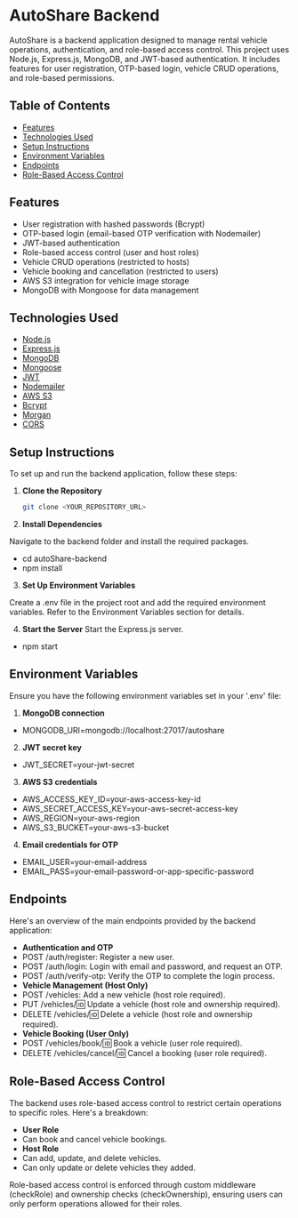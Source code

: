 # AutoShare Backend

AutoShare is a backend application designed to manage rental vehicle operations, authentication, and role-based access control. This project uses Node.js, Express.js, MongoDB, and JWT-based authentication. It includes features for user registration, OTP-based login, vehicle CRUD operations, and role-based permissions.

## Table of Contents
- [Features](#features)
- [Technologies Used](#technologies-used)
- [Setup Instructions](#setup-instructions)
- [Environment Variables](#environment-variables)
- [Endpoints](#endpoints)
- [Role-Based Access Control](#role-based-access-control)

## Features
- User registration with hashed passwords (Bcrypt)
- OTP-based login (email-based OTP verification with Nodemailer)
- JWT-based authentication
- Role-based access control (user and host roles)
- Vehicle CRUD operations (restricted to hosts)
- Vehicle booking and cancellation (restricted to users)
- AWS S3 integration for vehicle image storage
- MongoDB with Mongoose for data management

## Technologies Used
- [Node.js](https://nodejs.org/)
- [Express.js](https://expressjs.com/)
- [MongoDB](https://www.mongodb.com/)
- [Mongoose](https://mongoosejs.com/)
- [JWT](https://jwt.io/)
- [Nodemailer](https://nodemailer.com/)
- [AWS S3](https://aws.amazon.com/s3/)
- [Bcrypt](https://github.com/kelektiv/node.bcrypt.js)
- [Morgan](https://github.com/expressjs/morgan)
- [CORS](https://github.com/expressjs/cors)

## Setup Instructions
To set up and run the backend application, follow these steps:

1. **Clone the Repository**
   ```bash
   git clone <YOUR_REPOSITORY_URL>

2. **Install Dependencies**

Navigate to the backend folder and install the required packages.

- cd autoShare-backend
- npm install

3. **Set Up Environment Variables**

Create a .env file in the project root and add the required environment variables. Refer to the Environment Variables section for details.

4. **Start the Server**
Start the Express.js server.
- npm start

## Environment Variables

Ensure you have the following environment variables set in your '.env' file:

1. **MongoDB connection**
- MONGODB_URI=mongodb://localhost:27017/autoshare

2. **JWT secret key**
- JWT_SECRET=your-jwt-secret

3. **AWS S3 credentials**
- AWS_ACCESS_KEY_ID=your-aws-access-key-id
- AWS_SECRET_ACCESS_KEY=your-aws-secret-access-key
- AWS_REGION=your-aws-region
- AWS_S3_BUCKET=your-aws-s3-bucket

4. **Email credentials for OTP**
- EMAIL_USER=your-email-address
- EMAIL_PASS=your-email-password-or-app-specific-password

## Endpoints
Here's an overview of the main endpoints provided by the backend application:

- **Authentication and OTP**
- POST /auth/register: Register a new user.
- POST /auth/login: Login with email and password, and request an OTP.
- POST /auth/verify-otp: Verify the OTP to complete the login process.
- **Vehicle Management (Host Only)**
- POST /vehicles: Add a new vehicle (host role required).
- PUT /vehicles/:id: Update a vehicle (host role and ownership required).
- DELETE /vehicles/:id: Delete a vehicle (host role and ownership required).
- **Vehicle Booking (User Only)**
- POST /vehicles/book/:id: Book a vehicle (user role required).
- DELETE /vehicles/cancel/:id: Cancel a booking (user role required).

## Role-Based Access Control
The backend uses role-based access control to restrict certain operations to specific roles. Here's a breakdown:

- **User Role**
- Can book and cancel vehicle bookings.
- **Host Role**
- Can add, update, and delete vehicles.
- Can only update or delete vehicles they added.

Role-based access control is enforced through custom middleware (checkRole) and ownership checks (checkOwnership), ensuring users can only perform operations allowed for their roles.